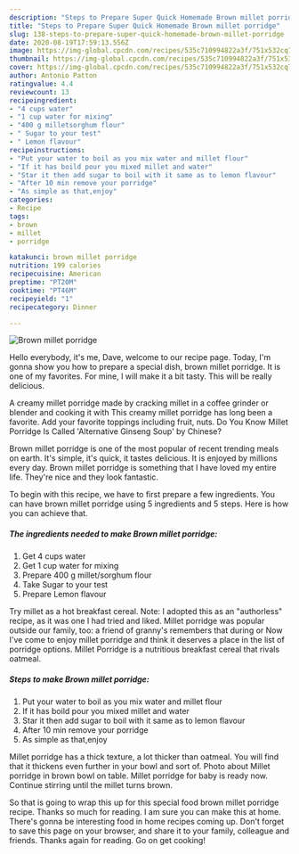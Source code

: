 ```yaml
---
description: "Steps to Prepare Super Quick Homemade Brown millet porridge"
title: "Steps to Prepare Super Quick Homemade Brown millet porridge"
slug: 138-steps-to-prepare-super-quick-homemade-brown-millet-porridge
date: 2020-08-19T17:59:13.556Z
image: https://img-global.cpcdn.com/recipes/535c710994822a3f/751x532cq70/brown-millet-porridge-recipe-main-photo.jpg
thumbnail: https://img-global.cpcdn.com/recipes/535c710994822a3f/751x532cq70/brown-millet-porridge-recipe-main-photo.jpg
cover: https://img-global.cpcdn.com/recipes/535c710994822a3f/751x532cq70/brown-millet-porridge-recipe-main-photo.jpg
author: Antonio Patton
ratingvalue: 4.4
reviewcount: 13
recipeingredient:
- "4 cups water"
- "1 cup water for mixing"
- "400 g milletsorghum flour"
- " Sugar to your test"
- " Lemon flavour"
recipeinstructions:
- "Put your water to boil as you mix water and millet flour"
- "If it has boild pour you mixed millet and water"
- "Star it then add sugar to boil with it same as to lemon flavour"
- "After 10 min remove your porridge"
- "As simple as that,enjoy"
categories:
- Recipe
tags:
- brown
- millet
- porridge

katakunci: brown millet porridge 
nutrition: 199 calories
recipecuisine: American
preptime: "PT20M"
cooktime: "PT46M"
recipeyield: "1"
recipecategory: Dinner

---
```



![Brown millet porridge](https://img-global.cpcdn.com/recipes/535c710994822a3f/751x532cq70/brown-millet-porridge-recipe-main-photo.jpg)

Hello everybody, it's me, Dave, welcome to our recipe page. Today, I'm gonna show you how to prepare a special dish, brown millet porridge. It is one of my favorites. For mine, I will make it a bit tasty. This will be really delicious.

A creamy millet porridge made by cracking millet in a coffee grinder or blender and cooking it with This creamy millet porridge has long been a favorite. Add your favorite toppings including fruit, nuts. Do You Know Millet Porridge Is Called &#39;Alternative Ginseng Soup&#39; by Chinese?

Brown millet porridge is one of the most popular of recent trending meals on earth. It's simple, it's quick, it tastes delicious. It is enjoyed by millions every day. Brown millet porridge is something that I have loved my entire life. They're nice and they look fantastic.


To begin with this recipe, we have to first prepare a few ingredients. You can have brown millet porridge using 5 ingredients and 5 steps. Here is how you can achieve that.

##### The ingredients needed to make Brown millet porridge:

1. Get 4 cups water
1. Get 1 cup water for mixing
1. Prepare 400 g millet/sorghum flour
1. Take  Sugar to your test
1. Prepare  Lemon flavour


Try millet as a hot breakfast cereal. Note: I adopted this as an &#34;authorless&#34; recipe, as it was one I had tried and liked. Millet porridge was popular outside our family, too: a friend of granny&#39;s remembers that during or Now I&#39;ve come to enjoy millet porridge and think it deserves a place in the list of porridge options. Millet Porridge is a nutritious breakfast cereal that rivals oatmeal. 

##### Steps to make Brown millet porridge:

1. Put your water to boil as you mix water and millet flour
1. If it has boild pour you mixed millet and water
1. Star it then add sugar to boil with it same as to lemon flavour
1. After 10 min remove your porridge
1. As simple as that,enjoy


Millet porridge has a thick texture, a lot thicker than oatmeal. You will find that it thickens even further in your bowl and sort of. Photo about Millet porridge in brown bowl on table. Millet porridge for baby is ready now. Continue stirring until the millet turns brown. 

So that is going to wrap this up for this special food brown millet porridge recipe. Thanks so much for reading. I am sure you can make this at home. There's gonna be interesting food in home recipes coming up. Don't forget to save this page on your browser, and share it to your family, colleague and friends. Thanks again for reading. Go on get cooking!
